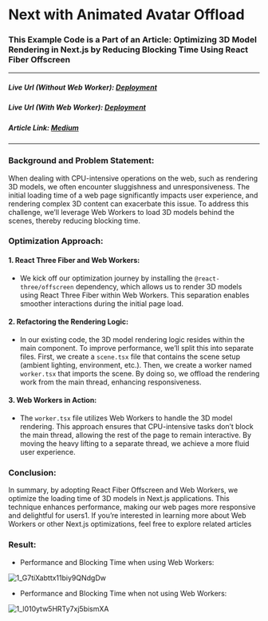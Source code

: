 # Next with Animated Avatar Offload

### This Example Code is a Part of an Article: Optimizing 3D Model Rendering in Next.js by Reducing Blocking Time Using React Fiber Offscreen

<hr />

##### Live Url (Without Web Worker): [Deployment](https://next-with-animated-avatar.vercel.app/)
##### Live Url (With Web Worker): [Deployment](https://next-with-animated-avatar-offload.vercel.app/)
##### Article Link: [Medium](https://faraasat.medium.com/optimizing-3d-model-rendering-in-next-js-by-reducing-blocking-time-using-react-fiber-offscreen-11bd39ca7a67)

<hr />

### Background and Problem Statement: 
When dealing with CPU-intensive operations on the web, such as rendering 3D models, we often encounter sluggishness and unresponsiveness. The initial loading time of a web page significantly impacts user experience, and rendering complex 3D content can exacerbate this issue. To address this challenge, we’ll leverage Web Workers to load 3D models behind the scenes, thereby reducing blocking time.

### Optimization Approach:

#### 1. React Three Fiber and Web Workers: 
- We kick off our optimization journey by installing the `@react-three/offscreen` dependency, which allows us to render 3D models using React Three Fiber within Web Workers. This separation enables smoother interactions during the initial page load.
#### 2. Refactoring the Rendering Logic: 
- In our existing code, the 3D model rendering logic resides within the main component. To improve performance, we’ll split this into separate files. First, we create a `scene.tsx` file that contains the scene setup (ambient lighting, environment, etc.). Then, we create a worker named `worker.tsx` that imports the scene. By doing so, we offload the rendering work from the main thread, enhancing responsiveness.
#### 3. Web Workers in Action: 
- The `worker.tsx` file utilizes Web Workers to handle the 3D model rendering. This approach ensures that CPU-intensive tasks don’t block the main thread, allowing the rest of the page to remain interactive. By moving the heavy lifting to a separate thread, we achieve a more fluid user experience.

### Conclusion:
In summary, by adopting React Fiber Offscreen and Web Workers, we optimize the loading time of 3D models in Next.js applications. This technique enhances performance, making our web pages more responsive and delightful for users1. If you’re interested in learning more about Web Workers or other Next.js optimizations, feel free to explore related articles

### Result:
- Performance and Blocking Time when using Web Workers:
  
![1_G7tiXabttx11biy9QNdgDw](https://github.com/faraasat/next-with-animated-avatar-offload/assets/63093876/d70096e6-a4cd-4f00-8e6e-28bb323e1b24)

- Performance and Blocking Time when not using Web Workers:
  
![1_l010ytw5HRTy7xj5bismXA](https://github.com/faraasat/next-with-animated-avatar-offload/assets/63093876/3e5e9c46-eebd-4650-919a-7b7defcae9a8)
